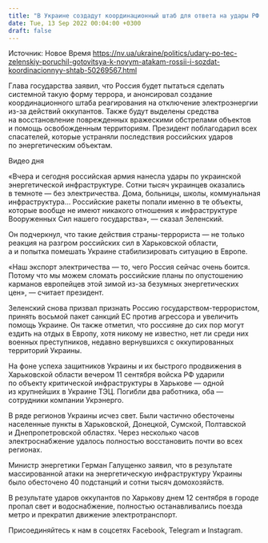 ```yaml
---
title: "В Украине создадут координационный штаб для ответа на удары РФ по энергетическим объектам — Зеленский"
date: Tue, 13 Sep 2022 00:04:00 +0300
draft: false
---
```

Источник: Новое Время https://nv.ua/ukraine/politics/udary-po-tec-zelenskiy-poruchil-gotovitsya-k-novym-atakam-rossii-i-sozdat-koordinacionnyy-shtab-50269567.html


 Глава государства заявил, что Россия будет пытаться сделать системной такую форму террора, и анонсировал создание координационного штаба реагирования на отключение электроэнергии из-за действий оккупантов. Также будут выделены средства на восстановление поврежденных вражескими обстрелами объектов и помощь освобожденным территориям. Президент поблагодарил всех спасателей, которые устраняли последствия российских ударов по энергетическим объектам.

 Видео дня   

«Вчера и сегодня российская армия нанесла удары по украинской энергетической инфраструктуре. Сотни тысяч украинцев оказались в темноте — без электричества. Дома, больницы, школы, коммунальная инфраструктура… Российские ракеты попали именно в те объекты, которые вообще не имеют никакого отношения к инфраструктуре Вооруженных Сил нашего государства», — сказал Зеленский.

Он подчеркнул, что такие действия страны-террориста — не только реакция на разгром российских сил в Харьковской области, а и попытка помешать Украине стабилизировать ситуацию в Европе.

«Наш экспорт электричества — то, чего Россия сейчас очень боится. Потому что мы можем сломать российские планы по опустошению карманов европейцев этой зимой из-за безумных энергетических цен», — считает президент.

Зеленский снова призвал признать Россию государством-террористом, принять восьмой пакет санкций ЕС против агрессора и увеличить помощь Украине. Он также отметил, что россияне до сих пор могут ездить на отдых в Европу, хотя никому не известно, нет ли среди них военных преступников, недавно вернувшихся с оккупированных территорий Украины.

На фоне успеха защитников Украины и их быстрого продвижения в Харьковской области вечером 11 сентября войска РФ ударили по объекту критической инфраструктуры в Харькове — одной из крупнейших в Украине ТЭЦ. Погибли два работника, оба — сотрудники компании Укрэнерго.

 В ряде регионов Украины исчез свет. Были частично обесточены населенные пункты в Харьковской, Донецкой, Сумской, Полтавской и Днепропетровской областях. Через несколько часов электроснабжение удалось полностью восстановить почти во всех регионах.

Министр энергетики Герман Галущенко заявил, что в результате массированной атаки на энергетическую инфраструктуру Украины было обесточено 40 подстанций и сотни тысяч домохозяйств.

 В результате ударов оккупантов по Харькову днем 12 сентября в городе пропал свет и водоснабжение, полностью останавливались поезда метро и прекратил движение электротранспорт.

Присоединяйтесь к нам в соцсетях Facebook, Telegram и Instagram.
